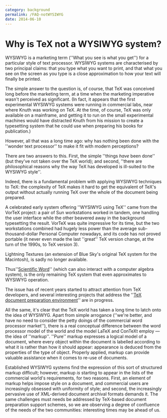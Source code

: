 ```yaml
---
category: background
permalink: /FAQ-notWYSIWYG
date: 2014-06-10
---
```


# Why is TeX not a WYSIWYG system?

WYSIWYG is a marketing term (''What you see is what you get'') for
a particular style of text processor.  WYSIWYG systems are
characterised by two principal claims: that you type what you want to
print, and that what you see on the screen as you type is a close
approximation to how your text will finally be printed.

The simple answer to the question is, of course, that TeX was
conceived long before the marketing term, at a time when the marketing
imperative wasn't perceived as significant.  (In fact, it appears that
the first experimental WYSIWYG systems were running in commercial
labs, near where Knuth was working on TeX.  At the time, of course,
TeX was only available on a mainframe, and getting it to run on the
small experimental machines would have distracted Knuth from his
mission to create a typesetting system that he could use when
preparing his books for publication.)

However, all that was a long time ago: why has nothing been done with
the ''wonder text processor'' to make it fit with modern perceptions?

There are two answers to this.  First, the simple ''things _have_
been done'' (but they've not taken over the TeX world); and second,
''there are philosophical reasons why the way TeX has developed is
ill-suited to the WYSIWYG style''.

Indeed, there is a fundamental problem with applying WYSIWYG
techniques to TeX: the complexity of TeX makes it hard to get
the equivalent of TeX's output without actually running TeX over
the whole of the document being prepared.

A celebrated early system offering ''WYSIWYG using TeX'' came
from the VorTeX project: a pair of Sun workstations worked in
tandem, one handling the user interface while the other beavered away
in the background typesetting the result.  VorTeX was quite
impressive for its time, but the two workstations combined had hugely
less power than the average sub-thousand-dollar Personal Computer
nowadays, and its code has not proved portable (it never even made the
last ''great'' TeX version change, at the turn of the 1990s, to
TeX version 3).

Lightning Textures (an extension of Blue Sky's original TeX system
for the Macintosh), is sadly no longer available.

Thus''[Scientific Word](/FAQ-commercial)'' (which can also interact
with a computer algebra system), is the only remaining TeX system
that even approximates to WYSIWYG operation.

The issue has of recent years started to attract attention
from TeX developers, and several interesting projects that address
the ''[TeX document preparation environment](/FAQ-WYGexpts)''
are in progress.

All the same, it's clear that the TeX world has taken a long time
to latch onto the idea of WYSIWYG.
Apart from simple arrogance (''we're better, and have no need to
consider the petty doings of the commercial word processor market''),
there is a real conceptual difference between the word processor model
of the world and the model LaTeX and ConTeXt employ&nbsp;&mdash; the idea of
''markup''.  ''Pure'' markup expresses a logical model of a document,
where every object within the document is labelled according to what
it is rather than how it should appear: appearance is deduced from the
properties of the type of object.  Properly applied, markup can
provide valuable assistance when it comes to re-use of documents.

Established WYSIWYG systems find the expression of this sort of
structured markup difficult; however, markup _is_ starting to
appear in the lists of the commercial world's requirements, for two
reasons.  First, an element of markup helps impose style on a
document, and commercial users are increasingly obsessed with
uniformity of style; and second, the increasingly pervasive use of
XML-derived document archival formats demands it.  The same
challenges must needs be addressed by TeX-based document
preparation support schemes, so we are
observing a degree of confluence of the needs of the two communities:
interesting times may be ahead of us.

